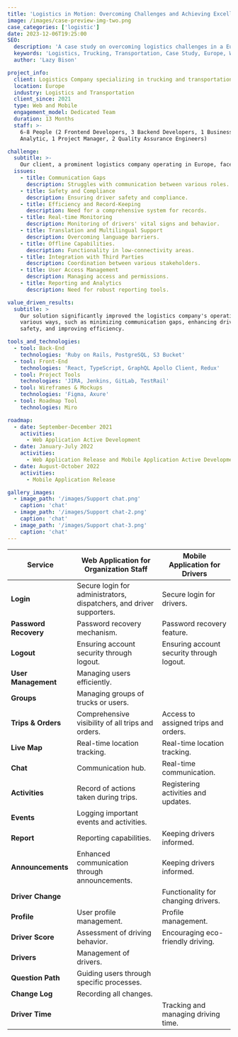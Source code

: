 ```yaml
---
title: 'Logistics in Motion: Overcoming Challenges and Achieving Excellence'
image: /images/case-preview-img-two.png
case_categories: ['logistic']
date: 2023-12-06T19:25:00
SEO:
  description: 'A case study on overcoming logistics challenges in a European trucking and transportation company.'
  keywords: 'Logistics, Trucking, Transportation, Case Study, Europe, Web Application, Mobile Application'
  author: 'Lazy Bison'

project_info:
  client: Logistics Company specializing in trucking and transportation services.
  location: Europe
  industry: Logistics and Transportation
  client_since: 2021
  type: Web and Mobile
  engagement_model: Dedicated Team
  duration: 13 Months
  staff: >-
    6-8 People (2 Frontend Developers, 3 Backend Developers, 1 Business
    Analytic, 1 Project Manager, 2 Quality Assurance Engineers)

challenge:
  subtitle: >-
    Our client, a prominent logistics company operating in Europe, faced several critical challenges:
  issues:
    - title: Communication Gaps
      description: Struggles with communication between various roles.
    - title: Safety and Compliance
      description: Ensuring driver safety and compliance.
    - title: Efficiency and Record-Keeping
      description: Need for a comprehensive system for records.
    - title: Real-time Monitoring
      description: Monitoring of drivers' vital signs and behavior.
    - title: Translation and Multilingual Support
      description: Overcoming language barriers.
    - title: Offline Capabilities.
      description: Functionality in low-connectivity areas.
    - title: Integration with Third Parties
      description: Coordination between various stakeholders.
    - title: User Access Management
      description: Managing access and permissions.
    - title: Reporting and Analytics
      description: Need for robust reporting tools.

value_driven_results:
  subtitle: >
    Our solution significantly improved the logistics company's operations in
    various ways, such as minimizing communication gaps, enhancing driver
    safety, and improving efficiency.

tools_and_technologies:
  - tool: Back-End
    technologies: 'Ruby on Rails, PostgreSQL, S3 Bucket'
  - tool: Front-End
    technologies: 'React, TypeScript, GraphQL Apollo Client, Redux'
  - tool: Project Tools
    technologies: 'JIRA, Jenkins, GitLab, TestRail'
  - tool: Wireframes & Mockups
    technologies: 'Figma, Axure'
  - tool: Roadmap Tool
    technologies: Miro

roadmap:
  - date: September-December 2021
    activities:
      - Web Application Active Development
  - date: January-July 2022
    activities:
      - Web Application Release and Mobile Application Active Development
  - date: August-October 2022
    activities:
      - Mobile Application Release

gallery_images:
  - image_path: '/images/Support chat.png'
    caption: 'chat'
  - image_path: '/images/Support chat-2.png'
    caption: 'chat'
  - image_path: '/images/Support chat-3.png'
    caption: 'chat'
---
```


| Service               | Web Application for Organization Staff                               | Mobile Application for Drivers            |
| --------------------- | -------------------------------------------------------------------- | ----------------------------------------- |
| **Login**             | Secure login for administrators, dispatchers, and driver supporters. | Secure login for drivers.                 |
| **Password Recovery** | Password recovery mechanism.                                         | Password recovery feature.                |
| **Logout**            | Ensuring account security through logout.                            | Ensuring account security through logout. |
| **User Management**   | Managing users efficiently.                                          |                                           |
| **Groups**            | Managing groups of trucks or users.                                  |                                           |
| **Trips & Orders**    | Comprehensive visibility of all trips and orders.                    | Access to assigned trips and orders.      |
| **Live Map**          | Real-time location tracking.                                         | Real-time location tracking.              |
| **Chat**              | Communication hub.                                                   | Real-time communication.                  |
| **Activities**        | Record of actions taken during trips.                                | Registering activities and updates.       |
| **Events**            | Logging important events and activities.                             |                                           |
| **Report**            | Reporting capabilities.                                              | Keeping drivers informed.                 |
| **Announcements**     | Enhanced communication through announcements.                        | Keeping drivers informed.                 |
| **Driver Change**     |                                                                      | Functionality for changing drivers.       |
| **Profile**           | User profile management.                                             | Profile management.                       |
| **Driver Score**      | Assessment of driving behavior.                                      | Encouraging eco-friendly driving.         |
| **Drivers**           | Management of drivers.                                               |                                           |
| **Question Path**     | Guiding users through specific processes.                            |                                           |
| **Change Log**        | Recording all changes.                                               |                                           |
| **Driver Time**       |                                                                      | Tracking and managing driving time.       |
